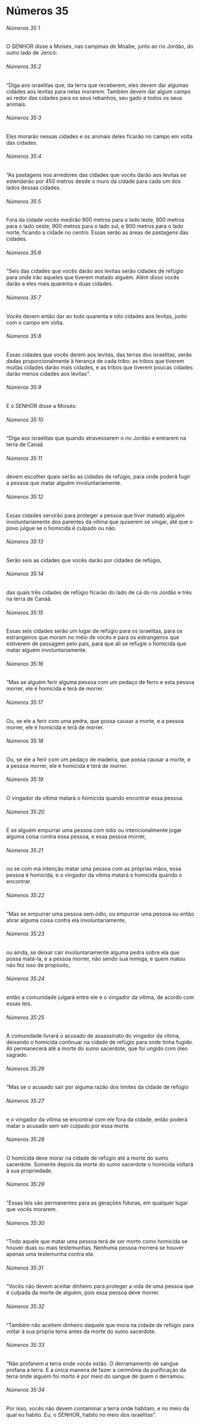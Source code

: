 # Números 35

###### Números 35:1

O SENHOR disse a Moisés, nas campinas de Moabe, junto ao rio Jordão, do outro lado de Jericó:

###### Números 35:2

“Diga aos israelitas que, da terra que receberem, eles devem dar algumas cidades aos levitas para nelas morarem. Também devem dar algum campo ao redor das cidades para os seus rebanhos, seu gado e todos os seus animais.

###### Números 35:3

Eles morarão nessas cidades e os animais deles ficarão no campo em volta das cidades.

###### Números 35:4

“As pastagens nos arredores das cidades que vocês darão aos levitas se estenderão por 450 metros desde o muro da cidade para cada um dos lados dessas cidades.

###### Números 35:5

Fora da cidade vocês medirão 900 metros para o lado leste, 900 metros para o lado oeste, 900 metros para o lado sul, e 900 metros para o lado norte, ficando a cidade no centro. Essas serão as áreas de pastagens das cidades.

###### Números 35:6

“Seis das cidades que vocês darão aos levitas serão cidades de refúgio para onde irão aqueles que tiverem matado alguém. Além disso vocês darão a eles mais quarenta e duas cidades.

###### Números 35:7

Vocês devem então dar ao todo quarenta e oito cidades aos levitas, junto com o campo em volta.

###### Números 35:8

Essas cidades que vocês derem aos levitas, das terras dos israelitas, serão dadas proporcionalmente à herança de cada tribo: as tribos que tiverem muitas cidades darão mais cidades, e as tribos que tiverem poucas cidades darão menos cidades aos levitas”.

###### Números 35:9

E o SENHOR disse a Moisés:

###### Números 35:10

“Diga aos israelitas que quando atravessarem o rio Jordão e entrarem na terra de Canaã

###### Números 35:11

devem escolher quais serão as cidades de refúgio, para onde poderá fugir a pessoa que matar alguém involuntariamente.

###### Números 35:12

Essas cidades servirão para proteger a pessoa que tiver matado alguém involuntariamente dos parentes da vítima que quiserem se vingar, até que o povo julgue se o homicida é culpado ou não.

###### Números 35:13

Serão seis as cidades que vocês darão por cidades de refúgio,

###### Números 35:14

das quais três cidades de refúgio ficarão do lado de cá do rio Jordão e três na terra de Canaã.

###### Números 35:15

Essas seis cidades serão um lugar de refúgio para os israelitas, para os estrangeiros que moram no meio de vocês e para os estrangeiros que estiverem de passagem pelo país, para que ali se refugie o homicida que matar alguém involuntariamente.

###### Números 35:16

“Mas se alguém ferir alguma pessoa com um pedaço de ferro e esta pessoa morrer, ele é homicida e terá de morrer.

###### Números 35:17

Ou, se ele a ferir com uma pedra, que possa causar a morte, e a pessoa morrer, ele é homicida e terá de morrer.

###### Números 35:18

Ou, se ele a ferir com um pedaço de madeira, que possa causar a morte, e a pessoa morrer, ele é homicida e terá de morrer.

###### Números 35:19

O vingador da vítima matará o homicida quando encontrar essa pessoa.

###### Números 35:20

E se alguém empurrar uma pessoa com ódio ou intencionalmente jogar alguma coisa contra essa pessoa, e essa pessoa morrer,

###### Números 35:21

ou se com má intenção matar uma pessoa com as próprias mãos, essa pessoa é homicida, e o vingador da vítima matará o homicida quando o encontrar.

###### Números 35:22

“Mas se empurrar uma pessoa sem ódio, ou empurrar uma pessoa ou então atirar alguma coisa contra ela involuntariamente,

###### Números 35:23

ou ainda, se deixar cair involuntariamente alguma pedra sobre ela que possa matá-la, e a pessoa morrer, não sendo sua inimiga, e quem matou não fez isso de propósito,

###### Números 35:24

então a comunidade julgará entre ele e o vingador da vítima, de acordo com essas leis.

###### Números 35:25

A comunidade livrará o acusado de assassinato do vingador da vítima, deixando o homicida continuar na cidade de refúgio para onde tinha fugido. Ali permanecerá até a morte do sumo sacerdote, que foi ungido com óleo sagrado.

###### Números 35:26

“Mas se o acusado sair por alguma razão dos limites da cidade de refúgio

###### Números 35:27

e o vingador da vítima se encontrar com ele fora da cidade, então poderá matar o acusado sem ser culpado por essa morte.

###### Números 35:28

O homicida deve morar na cidade de refúgio até a morte do sumo sacerdote. Somente depois da morte do sumo sacerdote o homicida voltará à sua propriedade.

###### Números 35:29

“Essas leis são permanentes para as gerações futuras, em qualquer lugar que vocês morarem.

###### Números 35:30

“Todo aquele que matar uma pessoa terá de ser morto como homicida se houver duas ou mais testemunhas. Nenhuma pessoa morrerá se houver apenas uma testemunha contra ela.

###### Números 35:31

“Vocês não devem aceitar dinheiro para proteger a vida de uma pessoa que é culpada da morte de alguém, pois essa pessoa deve morrer.

###### Números 35:32

“Também não aceitem dinheiro daquele que mora na cidade de refúgio para voltar à sua própria terra antes da morte do sumo sacerdote.

###### Números 35:33

“Não profanem a terra onde vocês estão. O derramamento de sangue profana a terra. E a única maneira de fazer a cerimônia da purificação da terra onde alguém foi morto é por meio do sangue de quem o derramou.

###### Números 35:34

Por isso, vocês não devem contaminar a terra onde habitam, e no meio da qual eu habito. Eu, o SENHOR, habito no meio dos israelitas”.

